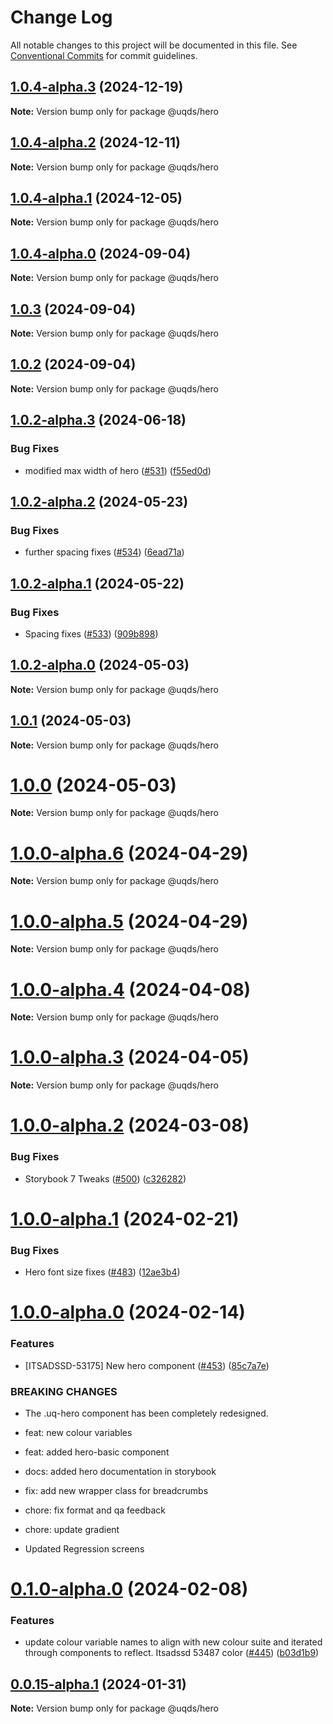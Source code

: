 # Change Log

All notable changes to this project will be documented in this file.
See [Conventional Commits](https://conventionalcommits.org) for commit guidelines.

## [1.0.4-alpha.3](https://github.com/uq-its-ss/design-system/compare/@uqds/hero@1.0.4-alpha.2...@uqds/hero@1.0.4-alpha.3) (2024-12-19)

**Note:** Version bump only for package @uqds/hero

## [1.0.4-alpha.2](https://github.com/uq-its-ss/design-system/compare/@uqds/hero@1.0.4-alpha.1...@uqds/hero@1.0.4-alpha.2) (2024-12-11)

**Note:** Version bump only for package @uqds/hero

## [1.0.4-alpha.1](https://github.com/uq-its-ss/design-system/compare/@uqds/hero@1.0.4-alpha.0...@uqds/hero@1.0.4-alpha.1) (2024-12-05)

**Note:** Version bump only for package @uqds/hero

## [1.0.4-alpha.0](https://github.com/uq-its-ss/design-system/compare/@uqds/hero@1.0.3...@uqds/hero@1.0.4-alpha.0) (2024-09-04)

**Note:** Version bump only for package @uqds/hero

## [1.0.3](https://github.com/uq-its-ss/design-system/compare/@uqds/hero@1.0.2-alpha.3...@uqds/hero@1.0.3) (2024-09-04)

**Note:** Version bump only for package @uqds/hero

## [1.0.2](https://github.com/uq-its-ss/design-system/compare/@uqds/hero@1.0.2-alpha.3...@uqds/hero@1.0.2) (2024-09-04)

**Note:** Version bump only for package @uqds/hero

## [1.0.2-alpha.3](https://github.com/uq-its-ss/design-system/compare/@uqds/hero@1.0.2-alpha.2...@uqds/hero@1.0.2-alpha.3) (2024-06-18)

### Bug Fixes

- modified max width of hero ([#531](https://github.com/uq-its-ss/design-system/issues/531)) ([f55ed0d](https://github.com/uq-its-ss/design-system/commit/f55ed0d3e27a0ecc64754684145fd254459e4402))

## [1.0.2-alpha.2](https://github.com/uq-its-ss/design-system/compare/@uqds/hero@1.0.2-alpha.1...@uqds/hero@1.0.2-alpha.2) (2024-05-23)

### Bug Fixes

- further spacing fixes ([#534](https://github.com/uq-its-ss/design-system/issues/534)) ([6ead71a](https://github.com/uq-its-ss/design-system/commit/6ead71adf2c69a9f500a4f4ee2ca54feca6e4983))

## [1.0.2-alpha.1](https://github.com/uq-its-ss/design-system/compare/@uqds/hero@1.0.2-alpha.0...@uqds/hero@1.0.2-alpha.1) (2024-05-22)

### Bug Fixes

- Spacing fixes ([#533](https://github.com/uq-its-ss/design-system/issues/533)) ([909b898](https://github.com/uq-its-ss/design-system/commit/909b8986be507d3b2c0df969c5563bbc2fe67348))

## [1.0.2-alpha.0](https://github.com/uq-its-ss/design-system/compare/@uqds/hero@1.0.0-alpha.6...@uqds/hero@1.0.2-alpha.0) (2024-05-03)

**Note:** Version bump only for package @uqds/hero

## [1.0.1](https://github.com/uq-its-ss/design-system/compare/@uqds/hero@1.0.0-alpha.6...@uqds/hero@1.0.1) (2024-05-03)

**Note:** Version bump only for package @uqds/hero

# [1.0.0](https://github.com/uq-its-ss/design-system/compare/@uqds/hero@1.0.0-alpha.6...@uqds/hero@1.0.0) (2024-05-03)

**Note:** Version bump only for package @uqds/hero

# [1.0.0-alpha.6](https://github.com/uq-its-ss/design-system/compare/@uqds/hero@1.0.0-alpha.5...@uqds/hero@1.0.0-alpha.6) (2024-04-29)

**Note:** Version bump only for package @uqds/hero

# [1.0.0-alpha.5](https://github.com/uq-its-ss/design-system/compare/@uqds/hero@1.0.0-alpha.4...@uqds/hero@1.0.0-alpha.5) (2024-04-29)

**Note:** Version bump only for package @uqds/hero

# [1.0.0-alpha.4](https://github.com/uq-its-ss/design-system/compare/@uqds/hero@1.0.0-alpha.3...@uqds/hero@1.0.0-alpha.4) (2024-04-08)

**Note:** Version bump only for package @uqds/hero

# [1.0.0-alpha.3](https://github.com/uq-its-ss/design-system/compare/@uqds/hero@1.0.0-alpha.2...@uqds/hero@1.0.0-alpha.3) (2024-04-05)

**Note:** Version bump only for package @uqds/hero

# [1.0.0-alpha.2](https://github.com/uq-its-ss/design-system/compare/@uqds/hero@1.0.0-alpha.1...@uqds/hero@1.0.0-alpha.2) (2024-03-08)

### Bug Fixes

- Storybook 7 Tweaks ([#500](https://github.com/uq-its-ss/design-system/issues/500)) ([c326282](https://github.com/uq-its-ss/design-system/commit/c32628230f63775c1e9212a9f8c272d4a88c520a))

# [1.0.0-alpha.1](https://github.com/uq-its-ss/design-system/compare/@uqds/hero@1.0.0-alpha.0...@uqds/hero@1.0.0-alpha.1) (2024-02-21)

### Bug Fixes

- Hero font size fixes ([#483](https://github.com/uq-its-ss/design-system/issues/483)) ([12ae3b4](https://github.com/uq-its-ss/design-system/commit/12ae3b4ff734cfc3ca84419629604453e970a142))

# [1.0.0-alpha.0](https://github.com/uq-its-ss/design-system/compare/@uqds/hero@0.1.0-alpha.0...@uqds/hero@1.0.0-alpha.0) (2024-02-14)

### Features

- [ITSADSSD-53175] New hero component ([#453](https://github.com/uq-its-ss/design-system/issues/453)) ([85c7a7e](https://github.com/uq-its-ss/design-system/commit/85c7a7ef5edd83dc196ae5546beae6094b6c390f))

### BREAKING CHANGES

- The .uq-hero component has been completely redesigned.

- feat: new colour variables

- feat: added hero-basic component

- docs: added hero documentation in storybook

- fix: add new wrapper class for breadcrumbs

- chore: fix format and qa feedback

- chore: update gradient

- Updated Regression screens

# [0.1.0-alpha.0](https://github.com/uq-its-ss/design-system/compare/@uqds/hero@0.0.15-alpha.1...@uqds/hero@0.1.0-alpha.0) (2024-02-08)

### Features

- update colour variable names to align with new colour suite and iterated through components to reflect. Itsadssd 53487 color ([#445](https://github.com/uq-its-ss/design-system/issues/445)) ([b03d1b9](https://github.com/uq-its-ss/design-system/commit/b03d1b9a7944f4552750706b276405b0988abf90))

## [0.0.15-alpha.1](https://github.com/uq-its-ss/design-system/compare/@uqds/hero@0.0.15-alpha.0...@uqds/hero@0.0.15-alpha.1) (2024-01-31)

**Note:** Version bump only for package @uqds/hero
